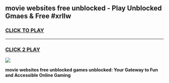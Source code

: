 
## movie websites free unblocked - Play Unblocked Gmaes & Free #xrllw
<h3>
<a href="https://news.freeplayer.one?title=movie_websites_free_unblocked&ref=03M">CLICK TO PLAY</a></h3>
<hr>

<h3>
<a href="https://news.freeplayer.one?title=movie_websites_free_unblocked&ref=03M">CLICK 2 PLAY</a>
  
</h3>

<a href="https://news.freeplayer.one?title=movie_websites_free_unblocked&ref=03M"><img src="https://clearcache.store/games.png"></a>


**movie websites free unblocked games unblocked: Your Gateway to Fun and Accessible Online Gaming**
